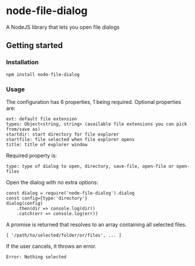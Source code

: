 # node-file-dialog

A NodeJS library that lets you open file dialogs

## Getting started
### Installation
```
npm install node-file-dialog
```

### Usage
The configuration has 6 properties, 1 being required.
Optional properties are:
```
ext: default file extension
types: Object<string, string> (available file extensions you can pick from/save as)
startdir: start directory for file explorer
startfile: file selected when file explorer opens
title: title of explorer window
```

Required property is:
```
type: type of dialog to open, directory, save-file, open-file or open-files
```

Open the dialog with no extra options:

```
const dialog = require('node-file-dialog').dialog
const config={type:'directory'}
dialog(config)
    .then(dir => console.log(dir))
    .catch(err => console.log(err))
```

A promise is returned that resolves to an array containing all selected files.

```
[ '/path/to/selected/folder/or/files', ... ]
```

If the user cancels, it throws an error.
```
Error: Nothing selected
```
